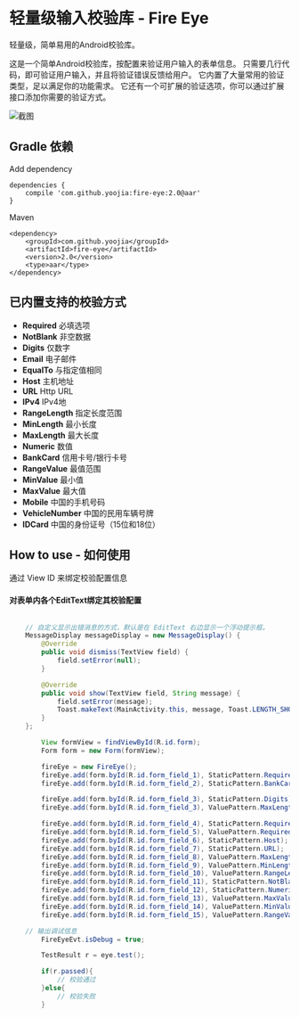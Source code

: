 # 轻量级输入校验库 - Fire Eye

轻量级，简单易用的Android校验库。

这是一个简单Android校验库，按配置来验证用户输入的表单信息。
只需要几行代码，即可验证用户输入，并且将验证错误反馈给用户。
它内置了大量常用的验证类型，足以满足你的功能需求。
它还有一个可扩展的验证选项，你可以通过扩展接口添加你需要的验证方式。

![截图](http://i.imgur.com/sucjaqE.png)

## Gradle 依赖

Add dependency

    dependencies {
        compile 'com.github.yoojia:fire-eye:2.0@aar'
    }

Maven

    <dependency>
        <groupId>com.github.yoojia</groupId>
        <artifactId>fire-eye</artifactId>
        <version>2.0</version>
        <type>aar</type>
    </dependency>

## 已内置支持的校验方式

* **Required** 必填选项
* **NotBlank** 非空数据
* **Digits** 仅数字
* **Email** 电子邮件
* **EqualTo** 与指定值相同
* **Host** 主机地址
* **URL** Http URL
* **IPv4** IPv4地
* **RangeLength** 指定长度范围
* **MinLength** 最小长度
* **MaxLength** 最大长度
* **Numeric** 数值
* **BankCard** 信用卡号/银行卡号
* **RangeValue** 最值范围
* **MinValue** 最小值
* **MaxValue** 最大值
* **Mobile** 中国的手机号码
* **VehicleNumber** 中国的民用车辆号牌
* **IDCard** 中国的身份证号（15位和18位）

## How to use - 如何使用

通过 View ID 来绑定校验配置信息

#### 对表单内各个EditText绑定其校验配置

```java

    // 自定义显示出错消息的方式，默认是在 EditText 右边显示一个浮动提示框。
    MessageDisplay messageDisplay = new MessageDisplay() {
        @Override
        public void dismiss(TextView field) {
            field.setError(null);
        }

        @Override
        public void show(TextView field, String message) {
            field.setError(message);
            Toast.makeText(MainActivity.this, message, Toast.LENGTH_SHORT).show();
        }
    };

        View formView = findViewById(R.id.form);
        Form form = new Form(formView);

        fireEye = new FireEye();
        fireEye.add(form.byId(R.id.form_field_1), StaticPattern.Required, StaticPattern.Mobile);
        fireEye.add(form.byId(R.id.form_field_2), StaticPattern.BankCard);

        fireEye.add(form.byId(R.id.form_field_3), StaticPattern.Digits);
        fireEye.add(form.byId(R.id.form_field_3), ValuePattern.MaxLength.setValue(20));

        fireEye.add(form.byId(R.id.form_field_4), StaticPattern.Required, StaticPattern.Email);
        fireEye.add(form.byId(R.id.form_field_5), ValuePattern.Required, ValuePattern.EqualsTo.lazy(new TextViewLoader(form.byId(R.id.form_field_4))));
        fireEye.add(form.byId(R.id.form_field_6), StaticPattern.Host);
        fireEye.add(form.byId(R.id.form_field_7), StaticPattern.URL);
        fireEye.add(form.byId(R.id.form_field_8), ValuePattern.MaxLength.setValue(5));
        fireEye.add(form.byId(R.id.form_field_9), ValuePattern.MinLength.setValue(4));
        fireEye.add(form.byId(R.id.form_field_10), ValuePattern.RangeLength.setFirstValue(4L).setSecondValue(8L));
        fireEye.add(form.byId(R.id.form_field_11), StaticPattern.NotBlank);
        fireEye.add(form.byId(R.id.form_field_12), StaticPattern.Numeric);
        fireEye.add(form.byId(R.id.form_field_13), ValuePattern.MaxValue.setValue(100));
        fireEye.add(form.byId(R.id.form_field_14), ValuePattern.MinValue.setValue(20));
        fireEye.add(form.byId(R.id.form_field_15), ValuePattern.RangeValue.setFirstValue(18L).setSecondValue(30L));

    // 输出调试信息
        FireEyeEvt.isDebug = true;

        TestResult r = eye.test();

        if(r.passed){
            // 校验通过
        }else{
            // 校验失败
        }

```
